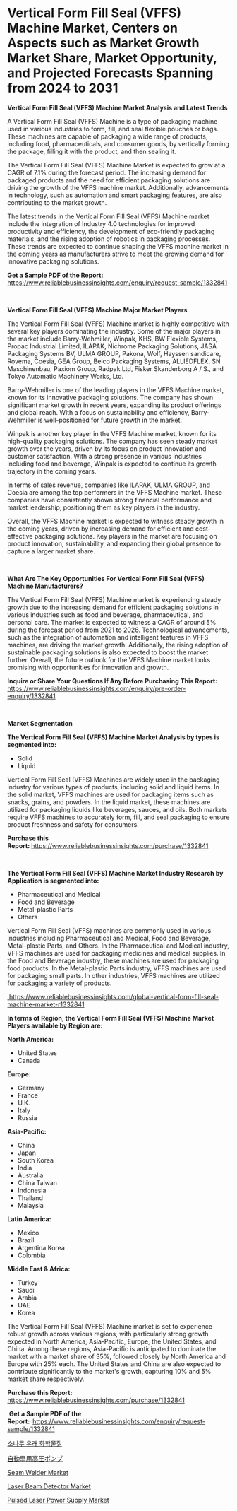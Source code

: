 <p><h1>Vertical Form Fill Seal (VFFS) Machine Market, Centers on Aspects such as Market Growth Market Share, Market Opportunity, and Projected Forecasts Spanning from 2024 to 2031</h1></p><p><strong>Vertical Form Fill Seal (VFFS) Machine Market Analysis and Latest Trends</strong></p>
<p><p>A Vertical Form Fill Seal (VFFS) Machine is a type of packaging machine used in various industries to form, fill, and seal flexible pouches or bags. These machines are capable of packaging a wide range of products, including food, pharmaceuticals, and consumer goods, by vertically forming the package, filling it with the product, and then sealing it.</p><p>The Vertical Form Fill Seal (VFFS) Machine Market is expected to grow at a CAGR of 7.1% during the forecast period. The increasing demand for packaged products and the need for efficient packaging solutions are driving the growth of the VFFS machine market. Additionally, advancements in technology, such as automation and smart packaging features, are also contributing to the market growth.</p><p>The latest trends in the Vertical Form Fill Seal (VFFS) Machine market include the integration of Industry 4.0 technologies for improved productivity and efficiency, the development of eco-friendly packaging materials, and the rising adoption of robotics in packaging processes. These trends are expected to continue shaping the VFFS machine market in the coming years as manufacturers strive to meet the growing demand for innovative packaging solutions.</p></p>
<p><strong>Get a Sample PDF of the Report:&nbsp;</strong> <a href="https://www.reliablebusinessinsights.com/enquiry/request-sample/1332841">https://www.reliablebusinessinsights.com/enquiry/request-sample/1332841</a></p>
<p>&nbsp;</p>
<p><strong>Vertical Form Fill Seal (VFFS) Machine Major Market Players</strong></p>
<p><p>The Vertical Form Fill Seal (VFFS) Machine market is highly competitive with several key players dominating the industry. Some of the major players in the market include Barry-Wehmiller, Winpak, KHS, BW Flexible Systems, Propac Industrial Limited, ILAPAK, Nichrome Packaging Solutions, JASA Packaging Systems BV, ULMA GROUP, Pakona, Wolf, Hayssen sandicare, Rovema, Coesia, GEA Group, Belco Packaging Systems, ALLIEDFLEX, SN Maschinenbau, Paxiom Group, Radpak Ltd, Fisker Skanderborg A / S., and Tokyo Automatic Machinery Works, Ltd.</p><p>Barry-Wehmiller is one of the leading players in the VFFS Machine market, known for its innovative packaging solutions. The company has shown significant market growth in recent years, expanding its product offerings and global reach. With a focus on sustainability and efficiency, Barry-Wehmiller is well-positioned for future growth in the market.</p><p>Winpak is another key player in the VFFS Machine market, known for its high-quality packaging solutions. The company has seen steady market growth over the years, driven by its focus on product innovation and customer satisfaction. With a strong presence in various industries including food and beverage, Winpak is expected to continue its growth trajectory in the coming years.</p><p>In terms of sales revenue, companies like ILAPAK, ULMA GROUP, and Coesia are among the top performers in the VFFS Machine market. These companies have consistently shown strong financial performance and market leadership, positioning them as key players in the industry.</p><p>Overall, the VFFS Machine market is expected to witness steady growth in the coming years, driven by increasing demand for efficient and cost-effective packaging solutions. Key players in the market are focusing on product innovation, sustainability, and expanding their global presence to capture a larger market share.</p></p>
<p>&nbsp;</p>
<p><strong>What Are The Key Opportunities For Vertical Form Fill Seal (VFFS) Machine Manufacturers?</strong></p>
<p><p>The Vertical Form Fill Seal (VFFS) Machine market is experiencing steady growth due to the increasing demand for efficient packaging solutions in various industries such as food and beverage, pharmaceutical, and personal care. The market is expected to witness a CAGR of around 5% during the forecast period from 2021 to 2026. Technological advancements, such as the integration of automation and intelligent features in VFFS machines, are driving the market growth. Additionally, the rising adoption of sustainable packaging solutions is also expected to boost the market further. Overall, the future outlook for the VFFS Machine market looks promising with opportunities for innovation and growth.</p></p>
<p><strong>Inquire or Share Your Questions If Any Before Purchasing This Report:</strong> <a href="https://www.reliablebusinessinsights.com/enquiry/pre-order-enquiry/1332841">https://www.reliablebusinessinsights.com/enquiry/pre-order-enquiry/1332841</a></p>
<p>&nbsp;</p>
<p><strong>Market Segmentation</strong></p>
<p><strong>The Vertical Form Fill Seal (VFFS) Machine Market Analysis by types is segmented into:</strong></p>
<p><ul><li>Solid</li><li>Liquid</li></ul></p>
<p><p>Vertical Form Fill Seal (VFFS) Machines are widely used in the packaging industry for various types of products, including solid and liquid items. In the solid market, VFFS machines are used for packaging items such as snacks, grains, and powders. In the liquid market, these machines are utilized for packaging liquids like beverages, sauces, and oils. Both markets require VFFS machines to accurately form, fill, and seal packaging to ensure product freshness and safety for consumers.</p></p>
<p><strong>Purchase this Report:&nbsp;</strong><a href="https://www.reliablebusinessinsights.com/purchase/1332841">https://www.reliablebusinessinsights.com/purchase/1332841</a></p>
<p>&nbsp;</p>
<p><strong>The Vertical Form Fill Seal (VFFS) Machine Market Industry Research by Application is segmented into:</strong></p>
<p><ul><li>Pharmaceutical and Medical</li><li>Food and Beverage</li><li>Metal-plastic Parts</li><li>Others</li></ul></p>
<p><p>Vertical Form Fill Seal (VFFS) machines are commonly used in various industries including Pharmaceutical and Medical, Food and Beverage, Metal-plastic Parts, and Others. In the Pharmaceutical and Medical industry, VFFS machines are used for packaging medicines and medical supplies. In the Food and Beverage industry, these machines are used for packaging food products. In the Metal-plastic Parts industry, VFFS machines are used for packaging small parts. In other industries, VFFS machines are utilized for packaging a variety of products.</p></p>
<p><a href="https://www.reliablebusinessinsights.com/global-vertical-form-fill-seal-machine-market-r1332841">&nbsp;https://www.reliablebusinessinsights.com/global-vertical-form-fill-seal-machine-market-r1332841</a></p>
<p><strong>In terms of Region, the Vertical Form Fill Seal (VFFS) Machine Market Players available by Region are:</strong></p>
<p>
    <p> <strong> North America: </strong>
        <ul>
            <li>United States</li>
            <li>Canada</li>
        </ul>
        </p> 
    <p> <strong> Europe: </strong>
        <ul>
            <li>Germany</li>
            <li>France</li>
            <li>U.K.</li>
            <li>Italy</li>
            <li>Russia</li>
        </ul>
        </p> 
    <p> <strong> Asia-Pacific: </strong>
        <ul>
            <li>China</li>
            <li>Japan</li>
            <li>South Korea</li>
            <li>India</li>
            <li>Australia</li>
            <li>China Taiwan</li>
            <li>Indonesia</li>
            <li>Thailand</li>
            <li>Malaysia</li>
        </ul>
        </p> 
    <p> <strong> Latin America: </strong>
        <ul>
            <li>Mexico</li>
            <li>Brazil</li>
            <li>Argentina Korea</li>
            <li>Colombia</li>
        </ul>
        </p> 
    <p> <strong> Middle East & Africa: </strong>
        <ul>
            <li>Turkey</li>
            <li>Saudi</li>
            <li>Arabia</li>
            <li>UAE</li>
            <li>Korea</li>
        </ul>
    </p>
    </p>
<p><p>The Vertical Form Fill Seal (VFFS) Machine market is set to experience robust growth across various regions, with particularly strong growth expected in North America, Asia-Pacific, Europe, the United States, and China. Among these regions, Asia-Pacific is anticipated to dominate the market with a market share of 35%, followed closely by North America and Europe with 25% each. The United States and China are also expected to contribute significantly to the market's growth, capturing 10% and 5% market share respectively.</p></p>
<p><strong>Purchase this Report: </strong><a href="https://www.reliablebusinessinsights.com/purchase/1332841">https://www.reliablebusinessinsights.com/purchase/1332841</a></p>
<p>&nbsp;<strong>Get a Sample PDF of the Report:&nbsp;&nbsp;</strong><a href="https://www.reliablebusinessinsights.com/enquiry/request-sample/1332841">https://www.reliablebusinessinsights.com/enquiry/request-sample/1332841</a></p>
<p><strong></strong></p>
<p><p><a href="https://github.com/oajzkywllm460/Market-Research-Report-List-2/blob/main/4465771175116.md">소나무 유래 화학물질</a></p><p><a href="https://github.com/EstaSprer20231/Market-Research-Report-List-2/blob/main/5199501162665.md">自動車用高圧ポンプ</a></p><p><a href="https://issuu.com/reportprime-2/docs/seam-welder-market-size-2030.pptx">Seam Welder Market</a></p><p><a href="https://github.com/qrkceaah30/Market-Research-Report-List-1/blob/main/laser-beam-detector-market.md">Laser Beam Detector Market</a></p><p><a href="https://github.com/caicuccucga/Market-Research-Report-List-1/blob/main/pulsed-laser-power-supply-market.md">Pulsed Laser Power Supply Market</a></p></p>
